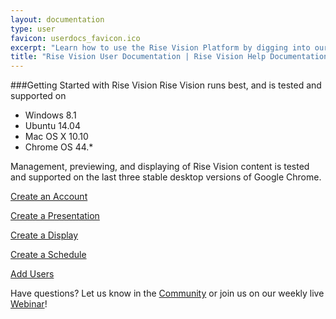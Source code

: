 ```yaml
---
layout: documentation
type: user
favicon: userdocs_favicon.ico
excerpt: "Learn how to use the Rise Vision Platform by digging into our extensive User Documentation"
title: "Rise Vision User Documentation | Rise Vision Help Documentation"
---
```

###Getting Started with Rise Vision
Rise Vision runs best, and is tested and supported on
- Windows 8.1
- Ubuntu 14.04
- Mac OS X 10.10
- Chrome OS 44.*

Management, previewing, and displaying of Rise Vision content is tested and supported on the last three stable desktop versions of Google Chrome.

[Create an Account](user/create-an-account)

[Create a Presentation](user/create-a-presentation)

[Create a Display](user/create-a-display)

[Create a Schedule](user/create-a-schedule)

[Add Users](user/add-users)

Have questions? Let us know in the [Community](http://community.risevision.com) or join us on our weekly live [Webinar](https://www.risevision.com/webinars)!